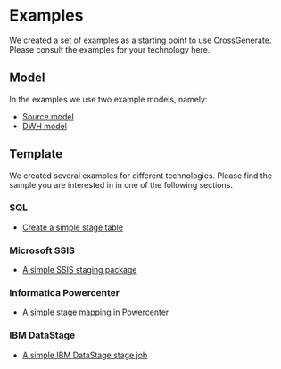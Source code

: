# Examples

We created a set of examples as a starting point to use CrossGenerate.
Please consult the examples for your technology here.

## Model

In the examples we use two example models, namely:

- [Source model](./Model/Source_model)
- [DWH model](./Model/DWH_model)

## Template

We created several examples for different technologies. Please find the sample you are interested in in one of the following sections.

### SQL

- [Create a simple stage table](./SQL/Simple_staging)

### Microsoft SSIS

- [A simple SSIS staging package](./Microsoft_SSIS/Simple_staging)

### Informatica Powercenter

- [A simple stage mapping in Powercenter](./Informatica_PowerCenter/Simple_staging)

### IBM DataStage

- [A simple IBM DataStage stage job](./IBM_DataStage/Simple_staging)